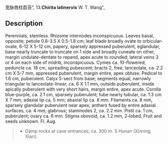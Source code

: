 宽脉唇柱苣苔",
13.**Chirita latinervis** W. T. Wang",

## Description
Perennials, stemless. Rhizome internodes inconspicuous. Leaves basal, opposite; petiole 0.8-3.5 X 0.5-1.8 cm; leaf blade broadly ovate to orbicular-ovate, 6-12 X 5-12 cm, papery, sparsely appressed puberulent, eglandular, base nearly truncate to truncate on 1 side and broadly cuneate on other, margin undulate-dentate to repand, apex acute to rounded; lateral veins 3 or 4 on each side of midrib, inconspicuous. Cymes ca. 10-flowered; peduncle ca. 18 cm, spreading pubescent; bracts 2, free, lanceolate, ca. 2.2 cm X 5-7 mm, appressed puberulent, margin entire, apex obtuse. Pedicel to 1.6 cm, puberulent. Calyx 5-sect from base; segments equal, narrowly triangular to lanceolate-linear, ca. 6 X 1.1 mm, outside puberulent, inside apically puberulent with very short hairs, margin entire, apex acute. Corolla blue-purple, ca. 2.1 cm, sparsely puberulent; tube nearly tubular, ca. 1.3 cm X 7 mm; adaxial lip ca. 5 mm; abaxial lip ca. 8 mm. Filaments ca. 8 mm, sparsely glandular puberulent near apex; anthers fused by entire adaxial surfaces, ca. 4 mm, glabrous; staminodes 2, ca. 2.2 mm. Pistil ca. 1 cm, puberulent; ovary ca. 6 mm. Stigma obovoid, ca. 1.2 mm, 2-lobed. Fruit and seeds unknown. Fl. Aug.

> * Damp rocks at cave entrances; ca. 300 m. S Hunan (Xinning Xian).
